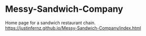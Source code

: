 # Messy-Sandwich-Company
Home page for a sandwich restaurant chain.
https://justinfernz.github.io/Messy-Sandwich-Company/index.html
